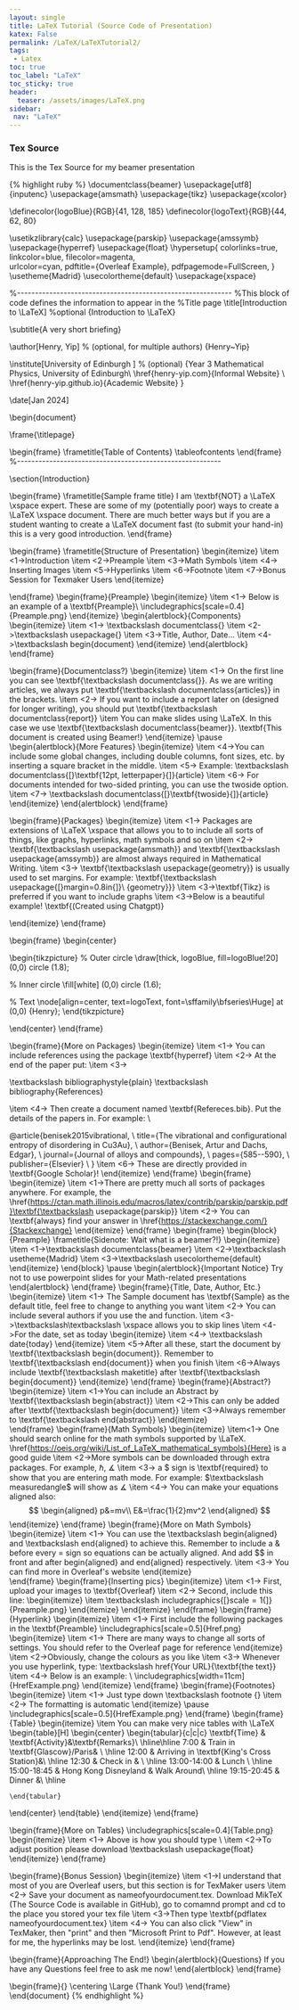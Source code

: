 ```yaml
---
layout: single
title: LaTeX Tutorial (Source Code of Presentation)
katex: False
permalink: /LaTeX/LaTeXTutorial2/
tags: 
 - Latex
toc: true
toc_label: "LaTeX"
toc_sticky: true
header:
  teaser: /assets/images/LaTeX.png
sidebar:
 nav: "LaTeX"
---
```

### Tex Source

This is the Tex Source for my beamer presentation

{% highlight ruby %}
\documentclass{beamer}
\usepackage[utf8]{inputenc}
\usepackage{amsmath}
\usepackage{tikz}
\usepackage{xcolor}

\definecolor{logoBlue}{RGB}{41, 128, 185}
\definecolor{logoText}{RGB}{44, 62, 80}

\usetikzlibrary{calc}
\usepackage{parskip}
\usepackage{amssymb}
\usepackage{hyperref}
\usepackage{float}
\hypersetup{
    colorlinks=true,
    linkcolor=blue,
    filecolor=magenta,      
    urlcolor=cyan,
    pdftitle={Overleaf Example},
    pdfpagemode=FullScreen,
    }
\usetheme{Madrid}
\usecolortheme{default}
\usepackage{xspace}

%------------------------------------------------------------
%This block of code defines the information to appear in the
%Title page
\title[Introduction to \LaTeX] %optional
{Introduction to \LaTeX}

\subtitle{A very short briefing}

\author[Henry, Yip] % (optional, for multiple authors)
{Henry~Yip}

\institute[University of Edinburgh ] % (optional)
{Year 3 Mathematical Physics, University of Edinburgh\\
\href{henry-yip.com}{Informal Website} \\
\href{henry-yip.github.io}{Academic Website}
}

\date[Jan 2024]


\begin{document}

\frame{\titlepage}


\begin{frame}
\frametitle{Table of Contents}
\tableofcontents
\end{frame}
%---------------------------------------------------------


\section{Introduction}

\begin{frame}
\frametitle{Sample frame title}
I am \textbf{NOT} a \LaTeX \xspace expert. These are some of my (potentially poor) ways to create a \LaTeX \xspace document. There are much better ways but if you are a student wanting to create a \LaTeX document fast (to submit your hand-in) this is a very good introduction. 
\end{frame}


\begin{frame}
\frametitle{Structure of Presentation}
\begin{itemize}
    \item <1->Introduction
    \item <2->Preample
    \item <3->Math Symbols
    \item <4-> Inserting Images
    \item <5->Hyperlinks
    \item <6->Footnote
    \item <7->Bonus Session for Texmaker Users
\end{itemize}
    
\end{frame}
\begin{frame}{Preample}
\begin{itemize}
\item <1-> Below is an example of a \textbf{Preample}\\
\includegraphics[scale=0.4]{Preample.png}
\end{itemize}
\begin{alertblock}{Components}
\begin{itemize}
\item <1-> \textbackslash documentclass\{\}
\item <2->\textbackslash usepackage\{\}
\item <3->Title, Author, Date...
\item <4->\textbackslash begin\{document\}
\end{itemize}
\end{alertblock}
\end{frame}
    
\begin{frame}{Documentclass?}
\begin{itemize}
\item <1-> On the first line you can see \textbf{\textbackslash documentclass\{\}}. As we are writing articles, we always put \textbf{\textbackslash documentclass\{articles\}} in the brackets.
\item <2-> If you want to include a report later on (designed for longer writing), you should put \textbf{\textbackslash documentclass\{report\}}
\item You can make slides using \LaTeX. In this case we use \textbf{\textbackslash documentclass\{beamer\}}. 
\textbf{This document is created using Beamer!}
\end{itemize}
\pause
\begin{alertblock}{More Features}
\begin{itemize}
\item <4->You can include some global changes, including double columns, font sizes, etc. by inserting a square bracket in the middle.
\item <5-> Example: \textbackslash documentclass{[}\textbf{12pt, letterpaper}{]}\{article\}
\item <6-> For documents intended for two-sided printing, you can use the twoside option.
\item <7-> \textbackslash documentclass{[}\textbf{twoside}{]}\{article\}
\end{itemize}
\end{alertblock}
\end{frame}

\begin{frame}{Packages}
\begin{itemize}
\item <1-> Packages are extensions of \LaTeX \xspace that allows you to to include all sorts of things, like graphs, hyperlinks, math symbols and so on
\item <2-> \textbf{\textbackslash usepackage\{amsmath\}} and \textbf{\textbackslash usepackage\{amssymb\}} are almost always required in Mathematical Writing.
\item <3-> \textbf{\textbackslash usepackage\{geometry\}} is usually used to set margins. For example: \textbf{\textbackslash usepackage{[}margin=0.8in{]}\ {geometry\}}}
\item <3->\textbf{Tikz} is preferred if you want to include graphs
\item <3->Below is a beautiful example! \textbf{(Created using Chatgpt)}

\end{itemize}
\end{frame}


\begin{frame}
\begin{center}

\begin{tikzpicture}
  % Outer circle
  \draw[thick, logoBlue, fill=logoBlue!20] (0,0) circle (1.8);
  
  % Inner circle
  \fill[white] (0,0) circle (1.6);
  
  
  % Text
  \node[align=center, text=logoText, font=\sffamily\bfseries\Huge] at (0,0) {Henry};
\end{tikzpicture}

\end{center}
\end{frame}

\begin{frame}{More on Packages}
\begin{itemize}
\item <1-> You can include references using the package \textbf{hyperref}
\item <2-> At the end of the paper put:
\item <3-> 

\textbackslash bibliographystyle\{plain\} 
\textbackslash bibliography\{References\}

\item <4-> Then create a document named \textbf{Refereces.bib}. Put the details of the papers in. For example: \\

@article\{benisek2015vibrational, \\
  title=\{The vibrational and configurational entropy of disordering in Cu3Au\}, \\
  author=\{Benisek, Artur and Dachs, Edgar\}, \\
  journal=\{Journal of alloys and compounds\}, \\
  pages=\{585--590\}, \\
  publisher=\{Elsevier\} \\
\}
\item <6-> These are directly provided in \textbf{Google Scholar}!
\end{itemize}
\end{frame}
\begin{frame}
\begin{itemize}
\item <1->There are pretty much all sorts of packages anywhere. For example, the \href{https://ctan.math.illinois.edu/macros/latex/contrib/parskip/parskip.pdf}\textbf{\textbackslash usepackage\{parskip\}}
\item <2-> You can \textbf{always} find your answer in \href{https://stackexchange.com/}{Stackexchange}
\end{itemize}
\end{frame}
\begin{frame}
\begin{block}{Preample}
\frametitle{Sidenote: Wait what is a beamer?!}
\begin{itemize}
\item <1->\textbackslash documentclass\{beamer\}
\item <2->\textbackslash usetheme\{Madrid\}
\item <3->\textbackslash usecolortheme\{default\}
\end{itemize}
\end{block}
\pause
\begin{alertblock}{Important Notice}
 Try not to use powerpoint slides for your Math-related presentations
\end{alertblock}
\end{frame}
\begin{frame}{Title, Date, Author, Etc.}
   \begin{itemize} 
\item <1-> The Sample document has \textbf{Sample} as the default title, feel free to change to anything you want
\item <2-> You can include several authors if you use the and function. 
\item <3->\textbackslash\textbackslash \xspace allows you to skip lines
\item <4->For the date, set as today
  \begin{itemize}
      \item <4-> \textbackslash date\{today\}
  \end{itemize}
\item <5->After all these, start the document by \textbf{\textbackslash begin\{document\}}. Remember to \textbf{\textbackslash end\{document\}} when you finish 
\item <6->Always include \textbf{\textbackslash maketitle} after \textbf{\textbackslash begin\{document\}}
\end{itemize} 
\end{frame}
\begin{frame}{Abstract?}
\begin{itemize}
\item <1->You can include an Abstract by \textbf{\textbackslash begin\{abstract\}}
\item <2->This can only be added after \textbf{\textbackslash begin\{document\}}
\item <3->Always remember to \textbf{\textbackslash end\{abstract\}}
\end{itemize}   
\end{frame}
\begin{frame}{Math Symbols}
\begin{itemize}
\item<1-> One should search online for the math symbols supported by \LaTeX. \href{https://oeis.org/wiki/List_of_LaTeX_mathematical_symbols}{Here} is a good guide
\item <2->More symbols can be downloaded through extra packages. For example, $\hbar$, $\measuredangle$
\item <3-> a \$ sign is \textbf{required} to show that you are entering math mode. For example:
\$\textbackslash measuredangle\$ will show as $\measuredangle$
\item <4-> You can make your equations aligned also:
$$
\begin{aligned}
p&=mv\\
E&=\frac{1}{2}mv^2
\end{aligned}
$$
\end{itemize}
\end{frame}
\begin{frame}{More on Math Symbols}
\begin{itemize}
  \item <1-> You can use the \textbackslash begin\{aligned\} and \textbackslash end\{aligned\} to achieve this. Remember to include a \& before every = sign so equations can be actually aligned. And add \$\$ in front and after begin\{aligned\} and end\{aligned\} respectively.
\item <3-> You can find more in Overleaf's website
\end{itemize}  
\end{frame}
\begin{frame}{Inserting pics}
\begin{itemize}
\item <1-> First, upload your images to \textbf{Overleaf}
\item <2-> Second, include this line:
  \begin{itemize}
      \item \textbackslash includegraphics{[}scale$=1${]}\{Preample.png\}
  \end{itemize}
\end{itemize}
\end{frame}
\begin{frame}{Hyperlink}
\begin{itemize}
\item <1-> First include the following packages in the \textbf{Preamble}
\includegraphics[scale=0.5]{Href.png}
 \begin{itemize}
     \item <1-> There are many ways to change all sorts of settings. You should refer to the Overleaf page for reference
 \end{itemize}
\item <2->Obviously, change the colours as you like
\item <3-> Whenever you use hyperlink, type:
\textbackslash href\{Your URL\}\{\textbf{the text}\}
\item <4-> Below is an example: \\
\includegraphics[width=11cm]{HrefExample.png}
\end{itemize}
\end{frame}
\begin{frame}{Footnotes}
\begin{itemize}
\item <1-> Just type down \textbackslash footnote \{\}
\item <2-> The formatting is automatic
\end{itemize}
\pause
\includegraphics[scale=0.5]{HrefExample.png}
\end{frame}
\begin{frame}{Table}
\begin{itemize}
\item You can make very nice tables with \LaTeX
\begin{table}[H]
  \begin{center}
    \begin{tabular}{c|c|c}
      \textbf{Time} & \textbf{Activity}&\textbf{Remarks}\\
      \hline\hline
      7:00 & Train in \textbf{Glascow}/Paris& \\
      \hline
      12:00 & Arriving in \textbf{King's Cross Station}&\\
      \hline
      12:30 & Check in & \\
      \hline
      13:00-14:00 & Lunch \\
      \hline
      15:00-18:45 & Hong Kong Disneyland & Walk Around\\
      \hline
      19:15-20:45 & Dinner &\\
      \hline
      
    \end{tabular}
  \end{center}
\end{table}
\end{itemize}
\end{frame}

\begin{frame}{More on Tables}
\includegraphics[scale=0.4]{Table.png} 
\begin{itemize}
\item <1-> Above is how you should type \\
\item <2->To adjust position please download \textbackslash usepackage\{float\}
\end{itemize}
\end{frame}

\begin{frame}{Bonus Session}
\begin{itemize}
\item <1->I understand that most of you are Overleaf users, but this section is for TexMaker users
\item <2-> Save your document as nameofyourdocument.tex. Download MikTeX (The Source Code is available in GitHub), go to comamnd prompt and cd to the place you stored your tex file
\item <3->Then type \textbf{pdflatex nameofyourdocument.tex}
\item <4-> You can also click "View" in TexMaker, then "print" and then "Microsoft Print to Pdf". However, at least for me, the hyperlinks may be lost.
\end{itemize}
\end{frame}

\begin{frame}{Approaching The End!}
\begin{alertblock}{Questions}
If you have any Questions feel free to ask me now!
\end{alertblock}
\end{frame}

\begin{frame}{}
  \centering \Large
  {Thank You!}
\end{frame}
\end{document}
{% endhighlight %}